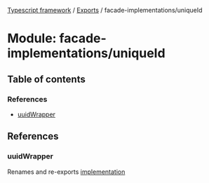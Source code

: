 [Typescript framework](../index.md) / [Exports](../modules.md) / facade-implementations/uniqueId

# Module: facade-implementations/uniqueId

## Table of contents

### References

- [uuidWrapper](facade_implementations_uniqueId.md#uuidwrapper)

## References

### uuidWrapper

Renames and re-exports [implementation](facade_implementations_uniqueId_uuidWrapper.md#implementation)
